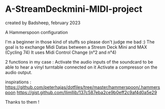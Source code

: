 # A-StreamDeckmini-MIDI-project

created by Badsheep, 
february 2023

A Hammerspoon configuration

I'm a beginner in those kind of stuffs so please don't judge me bad :)
The goal is to exchange Midi Datas between a Stresm Deck Mini and MAX (Cycling 74)
It uses Midi Control Change (n°2 and n°4)

2 functions in my case :
Activate the audio inputs of the soundcard to be able to hear a vinyl turntable connected on it
Activate a compressor on the audio output.

inspirations :
https://github.com/peterhajas/dotfiles/tree/master/hammerspoon/.hammerspoon
https://gist.github.com/llimllib/137c587eba2ce9b0eff2c9af4d0a5e29

Thanks to them !

